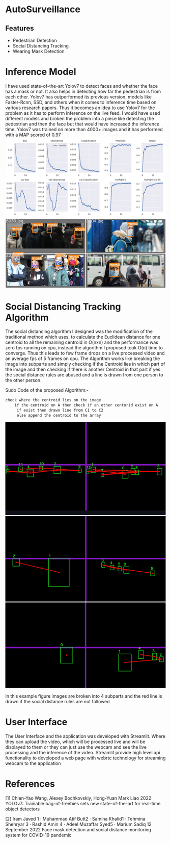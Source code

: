 # AutoSurveillance
## Features
- Pedestrian Detection
- Social Distancing Tracking
- Wearing Mask Detection

# Inference Model
I have used state-of-the-art Yolov7 to detect faces and whether the face has a mask or not. It also helps in detecting how far the pedestrian is from each other. Yolov7 has outperformed its previous version, models like Faster-Rcnn, SSD, and others when it comes to inference time based on various research papers. Thus it becomes an idea to use Yolov7 for the problem as it has to perform inference on the live feed. I would have used different models and broken the problem into a piece like detecting the pedestrian and then the face but that would have increased the inference time. Yolov7 was trained on more than 4000+ images and it has performed with a MAP scored of 0.97
![alt text](./media/results.png)
![alt text](./media/test_batch0_labels.jpg)


# Social Distancing Tracking Algorithm 
The social distancing algorithm I designed was the modification of the traditional method which uses, to calculate the Euclidean distance for one centroid to all the remaining centroid in O(nxn) and the performance was zero fps running on cpu, instead the algorithm I proposed took O(n) time to converge. Thus this leads to few frame drops on a live processed video and an average fps of 5 frames on cpu. The Algorithm works like breaking the image into subparts and simply checking if the Centroid lies in which part of the image and then checking if there is another Centroid in that part if yes the social distance rules are abused and a line is drawn from one person to the other person.

Sudo Code of the proposed Algorithm:-
```
check where the centroid lies on the image
    if the centroid on A then check if an other centorid exist on A
   	 if exist then drawn line from C1 to C2
   	 else append the centroid to the array
```
![alt text](./media/1.png)
![alt text](./media/2.png)
![alt text](./media/3.png)

In this example figure images are broken into 4 subparts and the red line is drawn if the social distance rules are not followed

# User Interface
The User Interface and the application was developed with Streamlit. Where they can upload the video, which will be processed live and will be displayed to them or they can just use the webcam and see the live processing and the inference of the video. Streamlit provide high level api functionality to developed a web page with webrtc  technology for streaming webcam to the application


# References
[1] Chien-Yao Wang, Alexey Bochkovskiy, Hong-Yuan Mark Liao 2022 YOLOv7: Trainable bag-of-freebies sets new state-of-the-art for real-time object detectors

[2] Iram Javed 1 · Muhammad Atif Butt2 · Samina Khalid1 · Tehmina Shehryar 3 ·
Rashid Amin 4 · Adeel Muzaffar Syed5 · Marium Sadiq 12 September 2022 Face mask detection and social distance monitoring system for COVID-19 pandemic

